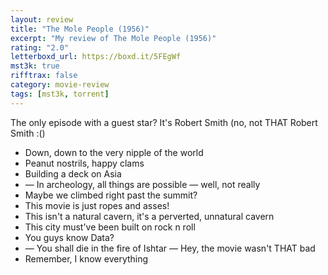 ```yaml
---
layout: review
title: "The Mole People (1956)"
excerpt: "My review of The Mole People (1956)"
rating: "2.0"
letterboxd_url: https://boxd.it/5FEgWf
mst3k: true
rifftrax: false
category: movie-review
tags: [mst3k, torrent]
---
```


The only episode with a guest star? It's Robert Smith (no, not THAT Robert Smith :()

- Down, down to the very nipple of the world
- Peanut nostrils, happy clams
- Building a deck on Asia
- — In archeology, all things are possible — well, not really
- Maybe we climbed right past the summit?
- This movie is just ropes and asses!
- This isn't a natural cavern, it's a perverted, unnatural cavern
- This city must've been built on rock n roll
- You guys know Data?
- — You shall die in the fire of Ishtar — Hey, the movie wasn't THAT bad
- Remember, I know everything

